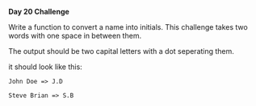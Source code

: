**Day 20 Challenge**

Write a function to convert a name into initials. This challenge takes two words with one space in between them.

The output should be two capital letters with a dot seperating them.

it should look like this:

    John Doe => J.D

    Steve Brian => S.B
